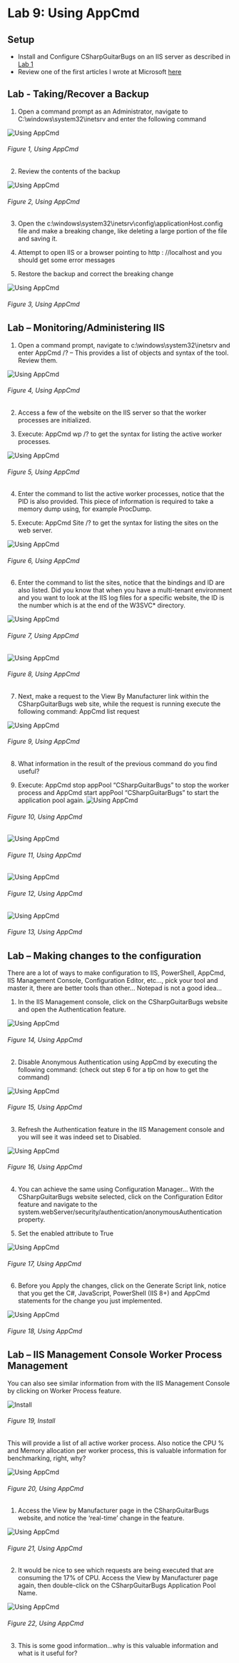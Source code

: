 # Lab 9: Using AppCmd

## Setup

+ Install and Configure CSharpGuitarBugs on an IIS server as described in [Lab 1][LINK1]
+ Review one of the first articles I wrote at Microsoft [here][LINK2]

## Lab - Taking/Recover a Backup

1. Open a command prompt as an Administrator, navigate to C:\windows\system32\inetsrv and enter the following command

![Using AppCmd][FIGURE1]
###### Figure 1, Using AppCmd

2. Review the contents of the backup

![Using AppCmd][FIGURE2]
###### Figure 2, Using AppCmd

3. Open the c:\windows\system32\inetsrv\config\applicationHost.config file and make a breaking change, like deleting a large portion of the file and saving it.

4. Attempt to open IIS or a browser pointing to http : //localhost and you should get some error messages

5. Restore the backup and correct the breaking change

![Using AppCmd][FIGURE3]
###### Figure 3, Using AppCmd

## Lab – Monitoring/Administering IIS

1. Open a command prompt, navigate to c:\windows\system32\inetsrv and enter AppCmd /? – This provides a list of objects and syntax of the tool. Review them.

![Using AppCmd][FIGURE4]
###### Figure 4, Using AppCmd

2. Access a few of the website on the IIS server so that the worker processes are initialized.

3. Execute: AppCmd wp /? to get the syntax for listing the active worker processes.

![Using AppCmd][FIGURE5]
###### Figure 5, Using AppCmd

4. Enter the command to list the active worker processes, notice that the PID is also provided. This piece of information is required to take a memory dump using, for example ProcDump.

5. Execute: AppCmd Site /? to get the syntax for listing the sites on the web server.

![Using AppCmd][FIGURE6]
###### Figure 6, Using AppCmd

6. Enter the command to list the sites, notice that the bindings and ID are also listed. Did you know that when you have a multi-tenant environment and you want to look at the IIS log files for a specific website, the ID is the number which is at the end of the W3SVC* directory.

![Using AppCmd][FIGURE7]
###### Figure 7, Using AppCmd

![Using AppCmd][FIGURE8]
###### Figure 8, Using AppCmd

7. Next, make a request to the View By Manufacturer link within the CSharpGuitarBugs web site, while the request is running execute the following command: AppCmd list request

![Using AppCmd][FIGURE9]
###### Figure 9, Using AppCmd

8. What information in the result of the previous command do you find useful?

9. Execute: AppCmd stop appPool “CSharpGuitarBugs” to stop the worker process and AppCmd start appPool “CSharpGuitarBugs” to start the application pool again.
![Using AppCmd][FIGURE10]
###### Figure 10, Using AppCmd

![Using AppCmd][FIGURE11]
###### Figure 11, Using AppCmd

![Using AppCmd][FIGURE12]
###### Figure 12, Using AppCmd



![Using AppCmd][FIGURE13]
###### Figure 13, Using AppCmd

## Lab – Making changes to the configuration

There are a lot of ways to make configuration to IIS, PowerShell, AppCmd, IIS Management Console, Configuration Editor, etc…, pick your tool and master it, there are better tools than other… Notepad is not a good idea…

1. In the IIS Management console, click on the CSharpGuitarBugs website and open the Authentication feature.

![Using AppCmd][FIGURE14]
###### Figure 14, Using AppCmd

2. Disable Anonymous Authentication using AppCmd by executing the following command: (check out step 6 for a tip on how to get the command)

![Using AppCmd][FIGURE15]
###### Figure 15, Using AppCmd

3. Refresh the Authentication feature in the IIS Management console and you will see it was indeed set to Disabled.

![Using AppCmd][FIGURE16]
###### Figure 16, Using AppCmd

4. You can achieve the same using Configuration Manager… With the CSharpGuitarBugs website selected, click on the Configuration Editor feature and navigate to the system.webServer/security/authentication/anonymousAuthentication property.

5. Set the enabled attribute to True

![Using AppCmd][FIGURE17]
###### Figure 17, Using AppCmd

6. Before you Apply the changes, click on the Generate Script link, notice that you get the C#, JavaScript, PowerShell (IIS 8+) and AppCmd statements for the change you just implemented.

![Using AppCmd][FIGURE18]
###### Figure 18, Using AppCmd

## Lab – IIS Management Console Worker Process Management

You can also see similar information from with the IIS Management Console by clicking on Worker Process feature.


![Install][FIGURE19]
###### Figure 19, Install

This will provide a list of all active worker process. Also notice the CPU % and Memory allocation per worker process, this is valuable information for benchmarking, right, why?


![Using AppCmd][FIGURE20]
###### Figure 20, Using AppCmd

1. Access the View by Manufacturer page in the CSharpGuitarBugs website, and notice the ‘real-time’ change in the feature.

![Using AppCmd][FIGURE21]
###### Figure 21, Using AppCmd

2. It would be nice to see which requests are being executed that are consuming the 17% of CPU. Access the View by Manufacturer page again, then double-click on the CSharpGuitarBugs Application Pool Name.


![Using AppCmd][FIGURE22]
###### Figure 22, Using AppCmd

3. This is some good information…why is this valuable information and what is it useful for?

[FIGURE1]: ../images/2016/msdn-0767.png "Figure 1, Using AppCmd"
[FIGURE2]: ../images/2016/msdn-0768.png "Figure 2, Using AppCmd"
[FIGURE3]: ../images/2016/msdn-0769.png "Figure 3, Using AppCmd"
[FIGURE4]: ../images/2016/msdn-0770.png "Figure 4, Using AppCmd"
[FIGURE5]: ../images/2016/msdn-0771.png "Figure 5, Using AppCmd"
[FIGURE6]: ../images/2016/msdn-0772.png "Figure 6, Using AppCmd"
[FIGURE7]: ../images/2016/msdn-0773.png "Figure 7, Using AppCmd"
[FIGURE8]: ../images/2016/msdn-0774.png "Figure 8, Using AppCmd"
[FIGURE9]: ../images/2016/msdn-0775.png "Figure 9, Using AppCmd"
[FIGURE10]: ../images/2016/msdn-0776.png "Figure 10, Using AppCmd"
[FIGURE11]: ../images/2016/msdn-0777.png "Figure 11, Using AppCmd"
[FIGURE12]: ../images/2016/msdn-0778.png "Figure 12, Using AppCmd"
[FIGURE13]: ../images/2016/msdn-0779.png "Figure 13, Using AppCmd"
[FIGURE14]: ../images/2016/msdn-0780.png "Figure 14, Using AppCmd"
[FIGURE15]: ../images/2016/msdn-0781.png "Figure 15, Using AppCmd"
[FIGURE16]: ../images/2016/msdn-0782.png "Figure 16, Using AppCmd"
[FIGURE17]: ../images/2016/msdn-0783.png "Figure 17, Using AppCmd"
[FIGURE18]: ../images/2016/msdn-0784.png "Figure 18, Using AppCmd"
[FIGURE19]: ../images/2016/msdn-0785.png "Figure 19, Using AppCmd"
[FIGURE20]: ../images/2016/msdn-0786.png "Figure 20, Using AppCmd"
[FIGURE21]: ../images/2016/msdn-0787.png "Figure 21, Using AppCmd"
[FIGURE22]: ../images/2016/msdn-0788.png "Figure 22, Using AppCmd"

[LINK1]: 2016-IISLAB-lab-1-install-iis-and-create-a-web-site.md
[LINK2]: ../2011/2011-08-create-an-iis-configuration-backup.md
